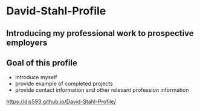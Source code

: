 # David-Stahl-Profile

## Introducing my professional work to prospective employers
## Goal of this profile
- introduce myself
- provide example of completed projects
- provide contact information and other relevant profession information

https://djs593.github.io/David-Stahl-Profile/